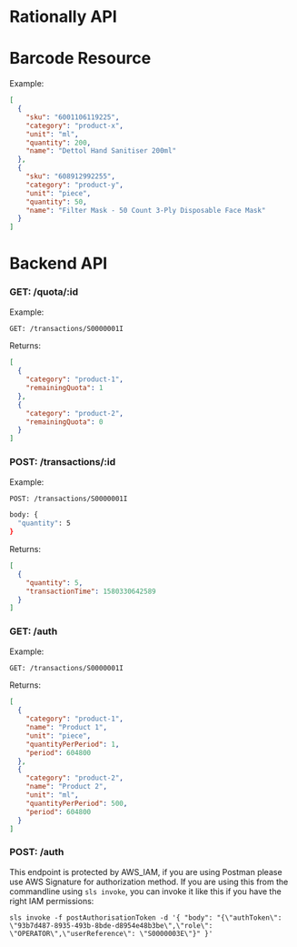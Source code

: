 # Rationally API

# Barcode Resource

Example:

```json
[
  {
    "sku": "6001106119225",
    "category": "product-x",
    "unit": "ml",
    "quantity": 200,
    "name": "Dettol Hand Sanitiser 200ml"
  },
  {
    "sku": "608912992255",
    "category": "product-y",
    "unit": "piece",
    "quantity": 50,
    "name": "Filter Mask - 50 Count 3-Ply Disposable Face Mask"
  }
]
```

# Backend API

### GET: /quota/:id

Example:

```sh
GET: /transactions/S0000001I
```

Returns:

```json
[
  {
    "category": "product-1",
    "remainingQuota": 1
  },
  {
    "category": "product-2",
    "remainingQuota": 0
  }
]
```

### POST: /transactions/:id

Example:

```sh
POST: /transactions/S0000001I

body: {
  "quantity": 5
}
```

Returns:

```json
[
  {
    "quantity": 5,
    "transactionTime": 1580330642589
  }
]
```

### GET: /auth

Example:

```sh
GET: /transactions/S0000001I
```

Returns:

```json
[
  {
    "category": "product-1",
    "name": "Product 1",
    "unit": "piece",
    "quantityPerPeriod": 1,
    "period": 604800
  },
  {
    "category": "product-2",
    "name": "Product 2",
    "unit": "ml",
    "quantityPerPeriod": 500,
    "period": 604800
  }
]
```

### POST: /auth

This endpoint is protected by AWS_IAM, if you are using Postman please use AWS Signature for authorization method.
If you are using this from the commandline using `sls invoke`, you can invoke it like this if you have the right IAM permissions:

```
sls invoke -f postAuthorisationToken -d '{ "body": "{\"authToken\": \"93b7d487-8935-493b-8bde-d8954e48b3be\",\"role\": \"OPERATOR\",\"userReference\": \"S0000003E\"}" }'
```
